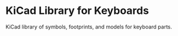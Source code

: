 # KiCad Library for Keyboards

KiCad library of symbols, footprints, and models for keyboard parts.
